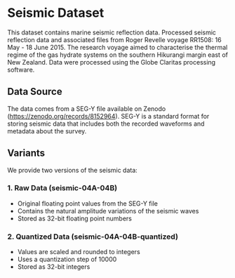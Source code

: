 # Seismic Dataset

This dataset contains marine seismic reflection data. Processed seismic reflection data and associated files from Roger Revelle voyage RR1508: 16 May - 18 June 2015. The research voyage aimed to characterise the thermal regime of the gas hydrate systems on the southern Hikurangi margin east of New Zealand. Data were processed using the Globe Claritas processing software.

## Data Source

The data comes from a SEG-Y file available on Zenodo (https://zenodo.org/records/8152964). SEG-Y is a standard format for storing seismic data that includes both the recorded waveforms and metadata about the survey.

## Variants

We provide two versions of the seismic data:

### 1. Raw Data (seismic-04A-04B)
- Original floating point values from the SEG-Y file
- Contains the natural amplitude variations of the seismic waves
- Stored as 32-bit floating point numbers

### 2. Quantized Data (seismic-04A-04B-quantized)
- Values are scaled and rounded to integers
- Uses a quantization step of 10000
- Stored as 32-bit integers

